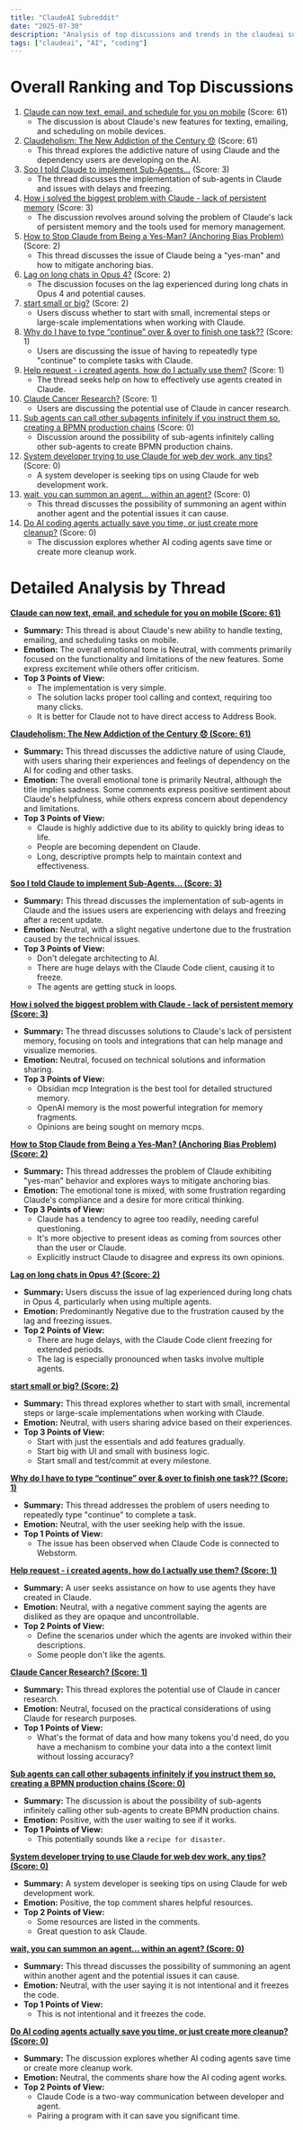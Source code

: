 ```yaml
---
title: "ClaudeAI Subreddit"
date: "2025-07-30"
description: "Analysis of top discussions and trends in the claudeai subreddit"
tags: ["claudeai", "AI", "coding"]
---
```


# Overall Ranking and Top Discussions
1.  [Claude can now text, email, and schedule for you on mobile](https://v.redd.it/ash0cvh572gf1) (Score: 61)
    *   The discussion is about Claude's new features for texting, emailing, and scheduling on mobile devices.
2.  [Claudeholism: The New Addiction of the Century 😞](https://www.reddit.com/r/ClaudeAI/comments/1mdc09s/claudeholism_the_new_addiction_of_the_century/) (Score: 61)
    *   This thread explores the addictive nature of using Claude and the dependency users are developing on the AI.
3.  [Soo I told Claude to implement Sub-Agents...](https://i.redd.it/1d6wm6hym1gf1.png) (Score: 3)
    *   The thread discusses the implementation of sub-agents in Claude and issues with delays and freezing.
4.  [How i solved the biggest problem with Claude - lack of persistent memory](https://www.reddit.com/r/ClaudeAI/comments/1mdfxtb/how_i_solved_the_biggest_problem_with_claude_lack/) (Score: 3)
    *   The discussion revolves around solving the problem of Claude's lack of persistent memory and the tools used for memory management.
5.  [How to Stop Claude from Being a Yes-Man? (Anchoring Bias Problem)](https://www.reddit.com/r/ClaudeAI/comments/1mdceov/how_to_stop_claude_from_being_a_yesman_anchoring/) (Score: 2)
    *   This thread discusses the issue of Claude being a "yes-man" and how to mitigate anchoring bias.
6.  [Lag on long chats in Opus 4?](https://www.reddit.com/r/ClaudeAI/comments/1mde9qd/lag_on_long_chats_in_opus_4/) (Score: 2)
    *   The discussion focuses on the lag experienced during long chats in Opus 4 and potential causes.
7.  [start small or big?](https://www.reddit.com/r/ClaudeAI/comments/1mdewih/start_small_or_big/) (Score: 2)
    *   Users discuss whether to start with small, incremental steps or large-scale implementations when working with Claude.
8.  [Why do I have to type “continue” over & over to finish one task??](https://www.reddit.com/r/ClaudeAI/comments/1mdchr6/why_do_i_have_to_type_continue_over_over_to/) (Score: 1)
    *   Users are discussing the issue of having to repeatedly type "continue" to complete tasks with Claude.
9.  [Help request - i created agents, how do I actually use them?](https://www.reddit.com/r/ClaudeAI/comments/1mdg04t/help_request_i_created_agents_how_do_i_actually/) (Score: 1)
    *   The thread seeks help on how to effectively use agents created in Claude.
10. [Claude Cancer Research?](https://www.reddit.com/r/ClaudeAI/comments/1mdgrh2/claude_cancer_research/) (Score: 1)
    *   Users are discussing the potential use of Claude in cancer research.
11. [Sub agents can call other subagents infinitely if you instruct them so, creating a BPMN production chains](https://i.redd.it/ost7qy4752gf1.png) (Score: 0)
    *   Discussion around the possibility of sub-agents infinitely calling other sub-agents to create BPMN production chains.
12. [System developer trying to use Claude for web dev work, any tips?](https://www.reddit.com/r/ClaudeAI/comments/1md5ru4/system_developer_trying_to_use_claude_for_web_dev/) (Score: 0)
    *   A system developer is seeking tips on using Claude for web development work.
13. [wait, you can summon an agent... within an agent?](https://www.reddit.com/r/ClaudeAI/comments/1mdbua9/wait_you_can_summon_an_agent_within_an_agent/) (Score: 0)
    *   This thread discusses the possibility of summoning an agent within another agent and the potential issues it can cause.
14. [Do AI coding agents actually save you time, or just create more cleanup?](https://www.reddit.com/r/ClaudeAI/comments/1mdg6xm/do_ai_coding_agents_actually_save_you_time_or/) (Score: 0)
    *   The discussion explores whether AI coding agents save time or create more cleanup work.

# Detailed Analysis by Thread
**[Claude can now text, email, and schedule for you on mobile (Score: 61)](https://v.redd.it/ash0cvh572gf1)**
*   **Summary:** This thread is about Claude's new ability to handle texting, emailing, and scheduling tasks on mobile.
*   **Emotion:** The overall emotional tone is Neutral, with comments primarily focused on the functionality and limitations of the new features. Some express excitement while others offer criticism.
*   **Top 3 Points of View:**
    *   The implementation is very simple.
    *   The solution lacks proper tool calling and context, requiring too many clicks.
    *   It is better for Claude not to have direct access to Address Book.

**[Claudeholism: The New Addiction of the Century 😞 (Score: 61)](https://www.reddit.com/r/ClaudeAI/comments/1mdc09s/claudeholism_the_new_addiction_of_the_century/)**
*   **Summary:** This thread discusses the addictive nature of using Claude, with users sharing their experiences and feelings of dependency on the AI for coding and other tasks.
*   **Emotion:** The overall emotional tone is primarily Neutral, although the title implies sadness. Some comments express positive sentiment about Claude's helpfulness, while others express concern about dependency and limitations.
*   **Top 3 Points of View:**
    *   Claude is highly addictive due to its ability to quickly bring ideas to life.
    *   People are becoming dependent on Claude.
    *   Long, descriptive prompts help to maintain context and effectiveness.

**[Soo I told Claude to implement Sub-Agents... (Score: 3)](https://i.redd.it/1d6wm6hym1gf1.png)**
*   **Summary:** This thread discusses the implementation of sub-agents in Claude and the issues users are experiencing with delays and freezing after a recent update.
*   **Emotion:** Neutral, with a slight negative undertone due to the frustration caused by the technical issues.
*   **Top 3 Points of View:**
    *   Don't delegate architecting to AI.
    *   There are huge delays with the Claude Code client, causing it to freeze.
    *   The agents are getting stuck in loops.

**[How i solved the biggest problem with Claude - lack of persistent memory (Score: 3)](https://www.reddit.com/r/ClaudeAI/comments/1mdfxtb/how_i_solved_the_biggest_problem_with_claude_lack/)**
*   **Summary:** The thread discusses solutions to Claude's lack of persistent memory, focusing on tools and integrations that can help manage and visualize memories.
*   **Emotion:** Neutral, focused on technical solutions and information sharing.
*   **Top 3 Points of View:**
    *   Obsidian mcp Integration is the best tool for detailed structured memory.
    *   OpenAI memory is the most powerful integration for memory fragments.
    *   Opinions are being sought on memory mcps.

**[How to Stop Claude from Being a Yes-Man? (Anchoring Bias Problem) (Score: 2)](https://www.reddit.com/r/ClaudeAI/comments/1mdceov/how_to_stop_claude_from_being_a_yesman_anchoring/)**
*   **Summary:** This thread addresses the problem of Claude exhibiting "yes-man" behavior and explores ways to mitigate anchoring bias.
*   **Emotion:** The emotional tone is mixed, with some frustration regarding Claude's compliance and a desire for more critical thinking.
*   **Top 3 Points of View:**
    *   Claude has a tendency to agree too readily, needing careful questioning.
    *   It's more objective to present ideas as coming from sources other than the user or Claude.
    *   Explicitly instruct Claude to disagree and express its own opinions.

**[Lag on long chats in Opus 4? (Score: 2)](https://www.reddit.com/r/ClaudeAI/comments/1mde9qd/lag_on_long_chats_in_opus_4/)**
*   **Summary:** Users discuss the issue of lag experienced during long chats in Opus 4, particularly when using multiple agents.
*   **Emotion:** Predominantly Negative due to the frustration caused by the lag and freezing issues.
*   **Top 2 Points of View:**
    *   There are huge delays, with the Claude Code client freezing for extended periods.
    *   The lag is especially pronounced when tasks involve multiple agents.

**[start small or big? (Score: 2)](https://www.reddit.com/r/ClaudeAI/comments/1mdewih/start_small_or_big/)**
*   **Summary:** This thread explores whether to start with small, incremental steps or large-scale implementations when working with Claude.
*   **Emotion:** Neutral, with users sharing advice based on their experiences.
*   **Top 3 Points of View:**
    *   Start with just the essentials and add features gradually.
    *   Start big with UI and small with business logic.
    *   Start small and test/commit at every milestone.

**[Why do I have to type “continue” over & over to finish one task?? (Score: 1)](https://www.reddit.com/r/ClaudeAI/comments/1mdchr6/why_do_i_have_to_type_continue_over_over_to/)**
*   **Summary:** This thread addresses the problem of users needing to repeatedly type "continue" to complete a task.
*   **Emotion:** Neutral, with the user seeking help with the issue.
*   **Top 1 Points of View:**
    *   The issue has been observed when Claude Code is connected to Webstorm.

**[Help request - i created agents, how do I actually use them? (Score: 1)](https://www.reddit.com/r/ClaudeAI/comments/1mdg04t/help_request_i_created_agents_how_do_i_actually/)**
*   **Summary:** A user seeks assistance on how to use agents they have created in Claude.
*   **Emotion:** Neutral, with a negative comment saying the agents are disliked as they are opaque and uncontrollable.
*   **Top 2 Points of View:**
    *   Define the scenarios under which the agents are invoked within their descriptions.
    *   Some people don't like the agents.

**[Claude Cancer Research? (Score: 1)](https://www.reddit.com/r/ClaudeAI/comments/1mdgrh2/claude_cancer_research/)**
*   **Summary:** This thread explores the potential use of Claude in cancer research.
*   **Emotion:** Neutral, focused on the practical considerations of using Claude for research purposes.
*   **Top 1 Points of View:**
    *   What's the format of data and how many tokens you'd need, do you have a mechanism to combine your data into a the context limit without lossing accuracy?

**[Sub agents can call other subagents infinitely if you instruct them so, creating a BPMN production chains (Score: 0)](https://i.redd.it/ost7qy4752gf1.png)**
*   **Summary:** The discussion is about the possibility of sub-agents infinitely calling other sub-agents to create BPMN production chains.
*   **Emotion:** Positive, with the user waiting to see if it works.
*   **Top 1 Points of View:**
    *   This potentially sounds like a `recipe for disaster`.

**[System developer trying to use Claude for web dev work, any tips? (Score: 0)](https://www.reddit.com/r/ClaudeAI/comments/1md5ru4/system_developer_trying_to_use_claude_for_web_dev/)**
*   **Summary:** A system developer is seeking tips on using Claude for web development work.
*   **Emotion:** Positive, the top comment shares helpful resources.
*   **Top 2 Points of View:**
    *   Some resources are listed in the comments.
    *   Great question to ask Claude.

**[wait, you can summon an agent... within an agent? (Score: 0)](https://www.reddit.com/r/ClaudeAI/comments/1mdbua9/wait_you_can_summon_an_agent_within_an_agent/)**
*   **Summary:** This thread discusses the possibility of summoning an agent within another agent and the potential issues it can cause.
*   **Emotion:** Neutral, with the user saying it is not intentional and it freezes the code.
*   **Top 1 Points of View:**
    *   This is not intentional and it freezes the code.

**[Do AI coding agents actually save you time, or just create more cleanup? (Score: 0)](https://www.reddit.com/r/ClaudeAI/comments/1mdg6xm/do_ai_coding_agents_actually_save_you_time_or/)**
*   **Summary:** The discussion explores whether AI coding agents save time or create more cleanup work.
*   **Emotion:** Neutral, the comments share how the AI coding agent works.
*   **Top 2 Points of View:**
    *   Claude Code is a two-way communication between developer and agent.
    *   Pairing a program with it can save you significant time.
